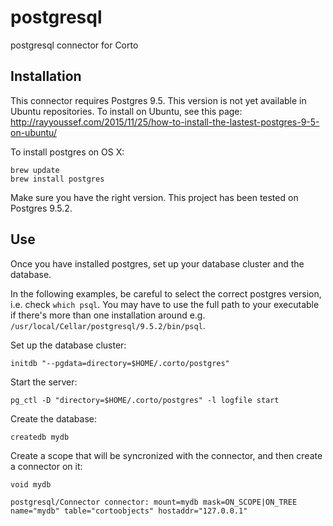 # postgresql

postgresql connector for Corto

## Installation

This connector requires Postgres 9.5. This version is not yet available in Ubuntu repositories. To install on Ubuntu, see this page:
http://rayyoussef.com/2015/11/25/how-to-install-the-lastest-postgres-9-5-on-ubuntu/

To install postgres on OS X:

```
brew update
brew install postgres
```

Make sure you have the right version. This project has been tested on Postgres 9.5.2.

## Use

Once you have installed postgres, set up your database cluster and the database.

In the following examples, be careful to select the correct postgres version, i.e. check `which psql`. You may have to use the full path to your executable if there's more than one installation around e.g. `/usr/local/Cellar/postgresql/9.5.2/bin/psql`.

Set up the database cluster:

```
initdb "--pgdata=directory=$HOME/.corto/postgres"
```

Start the server:

```
pg_ctl -D "directory=$HOME/.corto/postgres" -l logfile start
```

Create the database:

```
createdb mydb
```

Create a scope that will be syncronized with the connector, and then create a connector on it:

```
void mydb

postgresql/Connector connector: mount=mydb mask=ON_SCOPE|ON_TREE name="mydb" table="cortoobjects" hostaddr="127.0.0.1"
```
